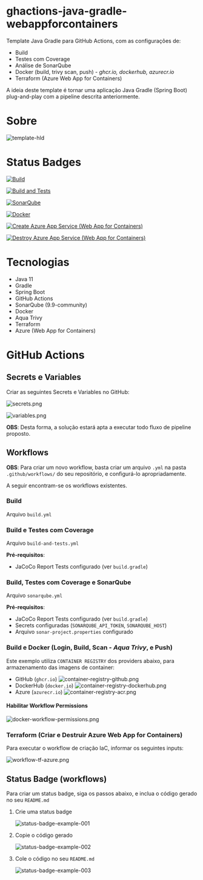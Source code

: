 # ghactions-java-gradle-webappforcontainers
Template Java Gradle para GitHub Actions, com as configurações de:

- Build
- Testes com Coverage
- Análise de SonarQube
- Docker (build, trivy scan, push) - _ghcr.io, dockerhub, azurecr.io_
- Terraform (Azure Web App for Containers)

A ideia deste template é tornar uma aplicação Java Gradle (Spring Boot) plug-and-play com a pipeline descrita anteriormente.

# Sobre

![template-hld](./screenshots/template-hld.png)


# Status Badges

[![Build](https://github.com/rapharw/ghactions-java-gradle-webappforcontainers/actions/workflows/build.yml/badge.svg)](https://github.com/rapharw/ghactions-java-gradle-webappforcontainers/actions/workflows/build.yml)

[![Build and Tests](https://github.com/rapharw/ghactions-java-gradle-webappforcontainers/actions/workflows/build-and-tests.yml/badge.svg)](https://github.com/rapharw/ghactions-java-gradle-webappforcontainers/actions/workflows/build-and-tests.yml)

[![SonarQube](https://github.com/rapharw/ghactions-java-gradle-webappforcontainers/actions/workflows/sonarqube.yml/badge.svg)](https://github.com/rapharw/ghactions-java-gradle-webappforcontainers/actions/workflows/sonarqube.yml)

[![Docker](https://github.com/rapharw/ghactions-java-gradle-webappforcontainers/actions/workflows/docker.yml/badge.svg)](https://github.com/rapharw/ghactions-java-gradle-webappforcontainers/actions/workflows/docker.yml)

[![Create Azure App Service (Web App for Containers)](https://github.com/rapharw/ghactions-java-gradle-webappforcontainers/actions/workflows/az-webappforcontainers-create.yml/badge.svg)](https://github.com/rapharw/ghactions-java-gradle-webappforcontainers/actions/workflows/az-webappforcontainers-create.yml)

[![Destroy Azure App Service (Web App for Containers)](https://github.com/rapharw/ghactions-java-gradle-webappforcontainers/actions/workflows/az-webappforcontainers-destroy.yml/badge.svg)](https://github.com/rapharw/ghactions-java-gradle-webappforcontainers/actions/workflows/az-webappforcontainers-destroy.yml)

# Tecnologias

- Java 11
- Gradle
- Spring Boot
- GitHub Actions
- SonarQube (9.9-community)
- Docker
- Aqua Trivy
- Terraform
- Azure (Web App for Containers)

# GitHub Actions 

## Secrets e Variables

Criar as seguintes Secrets e Variables no GitHub:

![secrets.png](screenshots/secrets.png)

![variables.png](screenshots/variables.png)

**OBS**: Desta forma, a solução estará apta a executar todo fluxo de pipeline proposto.

## Workflows

**OBS**: Para criar um novo workflow, basta criar um arquivo `.yml` na pasta `.github/workflows/` do seu repositório, e configurá-lo apropriadamente.

A seguir encontram-se os workflows existentes.

### Build

Arquivo `build.yml`

### Build e Testes com Coverage

Arquivo `build-and-tests.yml`

**Pré-requisitos**:

- JaCoCo Report Tests configurado (ver `build.gradle`)

### Build, Testes com Coverage e SonarQube

Arquivo `sonarqube.yml`

**Pré-requisitos**:

- JaCoCo Report Tests configurado (ver `build.gradle`)
- Secrets configuradas (`SONARQUBE_API_TOKEN`, `SONARQUBE_HOST`)
- Arquivo `sonar-project.properties` configurado

### Build e Docker (Login, Build, Scan - _Aqua Trivy_, e Push)

Este exemplo utiliza `CONTAINER REGISTRY` dos providers abaixo, para armazenamento das imagens de container:

- GitHub (`ghcr.io`)
   ![container-registry-github.png](./screenshots/container-registry-github.png)
- DockerHub (`docker.io`)
   ![container-registry-dockerhub.png](./screenshots/container-registry-dockerhub.png)
- Azure (`azurecr.io`)
   ![container-registry-acr.png](./screenshots/container-registry-acr.png)

#### Habilitar Workflow Permissions

![docker-workflow-permissions.png](./screenshots/docker-workflow-permissions.png)

### Terraform (Criar e Destruir Azure Web App for Containers)

Para executar o workflow de criação IaC, informar os seguintes inputs:

![workflow-tf-azure.png](./screenshots/workflow-tf-azure.png)


## Status Badge (workflows)

Para criar um status badge, siga os passos abaixo, e inclua o código gerado no seu `README.md`

1. Crie uma status badge

    ![status-badge-example-001](./screenshots/status-badge-example-001.png)

2. Copie o código gerado

    ![status-badge-example-002](./screenshots/status-badge-example-002.png)

3. Cole o código no seu `README.md`

    ![status-badge-example-003](./screenshots/status-badge-example-003.png)
